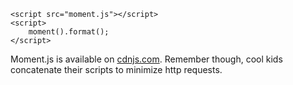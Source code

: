 ```
<script src="moment.js"></script>
<script>
	moment().format();
</script>
```

Moment.js is available on [cdnjs.com](http://cdnjs.com). Remember though, cool kids concatenate their scripts to minimize http requests.
